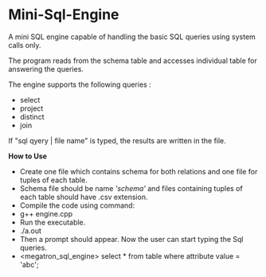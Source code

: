 Mini-Sql-Engine
===============

A mini SQL engine capable of handling the basic SQL queries using system calls only.

The program reads from the schema table and accesses individual table for answering the queries.

The engine supports the following queries :
- select
- project
- distinct
- join

If  "sql qyery | file name"  is typed, the results are written in the file. 

 **How to Use**
- Create one file which contains schema for both relations and one file for tuples of each table.
- Schema file should be name *'schema'* and files containing tuples of each table should have .csv extension.
- Compile the code using command:
- 
	g++ engine.cpp
- Run the executable.
- 
	./a.out
- Then a prompt should appear. Now the user can start typing the Sql queries.
- 
	<megatron_sql_engine> select * from table where attribute value = 'abc';

